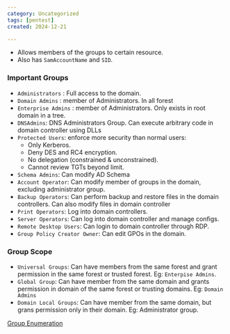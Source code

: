 ```yaml
---
category: Uncategorized
tags: [pentest]
created: 2024-12-21

---
```

- Allows members of the groups to certain resource.
- Also has `SamAccountName` and `SID`.
### Important Groups
- `Administrators` : Full access to the domain.
- `Domain Admins` : member of Administrators. In all forest
- `Enterprise Admins` : member of Administrators. Only exists in root domain in a tree.
- `DNSAdmins`: DNS Administrators Group. Can execute arbitrary code in domain controller using DLLs
- `Protected Users`: enforce more security than normal users:
	- Only Kerberos.
	- Deny DES and RC4 encryption.
	- No delegation (constrained & unconstrained).
	- Cannot review TGTs beyond limit.
- `Schema Admins`: Can modify AD Schema
- `Account Operator`: Can modify member of groups in the domain, excluding administrator group.
- `Backup Operators`: Can perform backup and restore files in the domain controllers. Can also modify files in domain controller
- `Print Operators`: Log into domain controllers.
- `Server Operators`: Can log into domain controller and manage configs.
- `Remote Desktop Users`: Can login to domain controller through RDP.
- `Group Policy Creator Owner`: Can edit GPOs in the domain.

### Group Scope
- `Universal Groups`: Can have members from the same forest and grant permission in the same forest or trusted forest. Eg: `Enterpise Admins`.
- `Global Group`: Can have member from the same domain and grants permission in domain of the same forest or trusting domains. Eg: `Domain Admins`
- `Domain Local Groups`:  Can have member from the same domain, but grans permission only in their domain. Eg: Administrator group.

[Group Enumeration](TechLexicon/Penetration%20Testing/Exploitation/Active%20Directory/Domain%20Enumeration/Powershell/Groups.md)